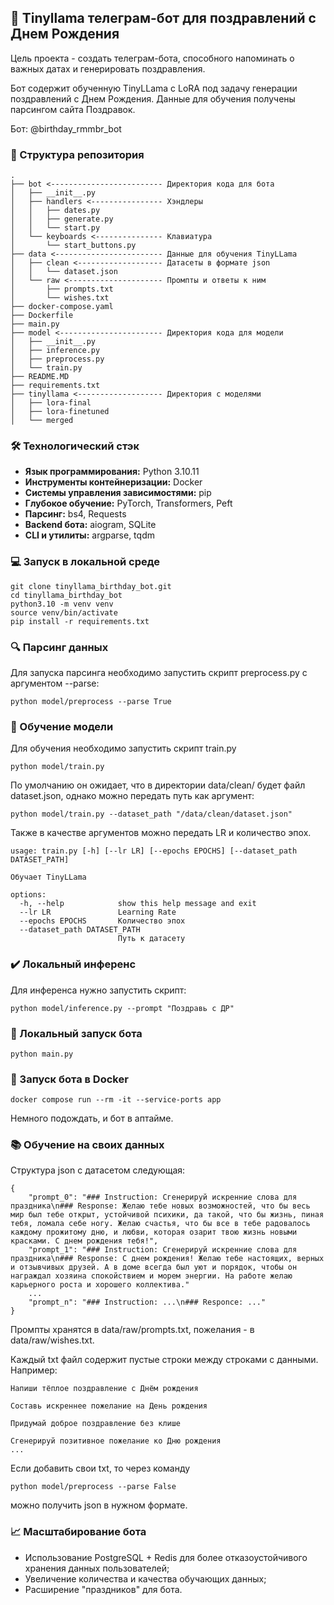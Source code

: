 ## 🎁 Tinyllama телеграм-бот для поздравлений с Днем Рождения 
Цель проекта - создать телеграм-бота, способного напоминать о важных датах и генерировать
поздравления.

Бот содержит обученную TinyLLama c LoRA под задачу генерации поздравлений с Днем Рождения.
Данные для обучения получены парсингом сайта Поздравок.

Бот: @birthday_rmmbr_bot
### 📑 Структура репозитория
```
.
├── bot <------------------------- Директория кода для бота
│   ├── __init__.py
│   ├── handlers <---------------- Хэндлеры
│   │   ├── dates.py
│   │   ├── generate.py
│   │   └── start.py
│   └── keyboards <--------------- Клавиатура
│       └── start_buttons.py
├── data <------------------------ Данные для обучения TinyLLama
│   ├── clean <------------------- Датасеты в формате json
│   │   └── dataset.json
│   └── raw <--------------------- Промпты и ответы к ним
│       ├── prompts.txt
│       └── wishes.txt
├── docker-compose.yaml
├── Dockerfile
├── main.py
├── model <----------------------- Директория кода для модели
│   ├── __init__.py
│   ├── inference.py
│   ├── preprocess.py
│   └── train.py
├── README.MD
├── requirements.txt
├── tinyllama <------------------- Директория с моделями
│   ├── lora-final
│   ├── lora-finetuned
│   └── merged
```
### 🛠️ Технологический стэк
- **Язык программирования:** Python 3.10.11
- **Инструменты контейнеризации:** Docker
- **Системы управления зависимостями:** pip
- **Глубокое обучение:** PyTorch, Transformers, Peft
- **Парсинг:** bs4, Requests
- **Backend бота:** aiogram, SQLite
- **CLI и утилиты:** argparse, tqdm
### 💻 Запуск в локальной среде
```
git clone tinyllama_birthday_bot.git
cd tinyllama_birthday_bot
python3.10 -m venv venv
source venv/bin/activate
pip install -r requirements.txt
```
### 🔍 Парсинг данных 
Для запуска парсинга необходимо запустить скрипт preprocess.py с аргументом --parse:
```
python model/preprocess --parse True
```
### 🤖 Обучение модели
Для обучения необходимо запустить скрипт train.py
```
python model/train.py
```
По умолчанию он ожидает, что в директории data/clean/ будет файл dataset.json, однако можно передать путь как аргумент:
```
python model/train.py --dataset_path "/data/clean/dataset.json"
```
Также в качестве аргументов можно передать LR и количество эпох. 
```
usage: train.py [-h] [--lr LR] [--epochs EPOCHS] [--dataset_path DATASET_PATH]

Обучает TinyLLama

options:
  -h, --help            show this help message and exit
  --lr LR               Learning Rate
  --epochs EPOCHS       Количество эпох
  --dataset_path DATASET_PATH
                        Путь к датасету
```
### ✔️ Локальный инференс
Для инференса нужно запустить скрипт:
```
python model/inference.py --prompt "Поздравь с ДР"
```
### 🎉 Локальный запуск бота
```
python main.py
```
### 🐳 Запуск бота в Docker
```
docker compose run --rm -it --service-ports app
```
Немного подождать, и бот в аптайме.
### 📚 Обучение на своих данных 
Структура json с датасетом следующая:
```
{
    "prompt_0": "### Instruction: Сгенерируй искренние слова для праздника\n### Response: Желаю тебе новых возможностей, что бы весь мир был тебе открыт, устойчивой психики, да такой, что бы жизнь, пиная тебя, ломала себе ногу. Желаю счастья, что бы все в тебе радовалось каждому прожитому дню, и любви, которая озарит твою жизнь новыми красками. С днем рождения тебя!", 
    "prompt_1": "### Instruction: Сгенерируй искренние слова для праздника\n### Response: С днем рождения! Желаю тебе настоящих, верных и отзывчивых друзей. А в доме всегда был уют и порядок, чтобы он награждал хозяина спокойствием и морем энергии. На работе желаю карьерного роста и хорошего коллектива."
    ...
    "prompt_n": "### Instruction: ...\n### Responce: ..."
}
```
Промпты хранятся в data/raw/prompts.txt, пожелания - в data/raw/wishes.txt. 

Каждый txt файл содержит пустые строки между строками с данными. Например:
```
Напиши тёплое поздравление с Днём рождения

Составь искреннее пожелание на День рождения

Придумай доброе поздравление без клише

Сгенерируй позитивное пожелание ко Дню рождения
...
```
Если добавить свои txt, то через команду
```
python model/preprocess --parse False
```
можно получить json в нужном формате.
### 📈 Масштабирование бота
- Использование PostgreSQL + Redis для более отказоустойчивого хранения данных пользователей;
- Увеличение количества и качества обучающих данных;
- Расширение "праздников" для бота.